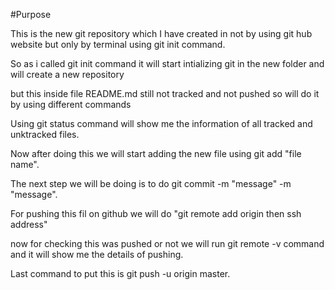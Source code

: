 #Purpose

This is the new git repository which I have created in not by using git hub website but only by terminal using git init command.

So as i called git init command it will start intializing git in the new folder and will create a new repository

but this inside file README.md still not tracked and not pushed so will do it by using different commands

Using git status command will show me the information of all tracked and unktracked files.

Now after doing this we will start adding the new file using git add "file name".

The next step we will be doing is to do git commit -m "message" -m "message".

For pushing this fil on github we will do "git remote add origin then ssh address"

now for checking this was pushed or not we will run git remote -v command and it will show me the details of pushing.

Last command to put this is git push -u origin master.

